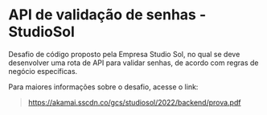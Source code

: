 # API de validação de senhas - StudioSol
Desafio de código proposto pela Empresa Studio Sol, no qual se deve desenvolver uma rota de API para validar senhas, de acordo com regras de negócio específicas.
  

Para maiores informações sobre o desafio, acesse o link:
> https://akamai.sscdn.co/gcs/studiosol/2022/backend/prova.pdf